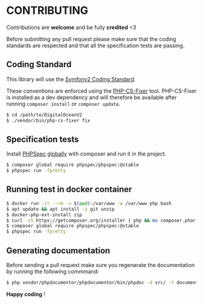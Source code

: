 CONTRIBUTING
============

Contributions are **welcome** and be fully **credited** <3

Before submitting any pull request please make sure that the coding standards are respected and that all the specification tests are passing. 

Coding Standard
---------------
This library will use the [Symfony2 Coding Standard](http://symfony.com/doc/current/contributing/code/standards.html).

These conventions are enforced using the [PHP-CS-Fixer](https://github.com/FriendsOfPHP/PHP-CS-Fixer) tool. PHP-CS-Fixer is installed as a dev dependency and will therefore be available after running `composer install` or `composer update`.

``` bash
$ cd /path/to/DigitalOceanV2
$ ./vendor/bin/php-cs-fixer fix
```


Specification tests
-------------------

Install [PHPSpec](http://www.phpspec.net/) [globally](https://getcomposer.org/doc/00-intro.md#globally)
with composer and run it in the project.

```bash
$ composer global require phpspec/phpspec:@stable
$ phpspec run -fpretty
```

Running test in docker container
------------
```bash
$ docker run -it --rm -v $(pwd):/var/www -w /var/www php bash
$ apt update && apt install -y git unzip
$ docker-php-ext-install zip
$ curl -sS https://getcomposer.org/installer | php && mv composer.phar /usr/local/bin/composer
$ composer global require phpspec/phpspec:@stable
$ phpspec run -fpretty
```

Generating documentation
------------------------

Before sending a pull request make sure you regenerate the documentation by running the following commmand:

```bash
$ php vendor/phpdocumentor/phpdocumentor/bin/phpdoc -d src/ -t documentation --cache-folder phpdoccache && rm -r phpdoccache/
```

**Happy coding** !
